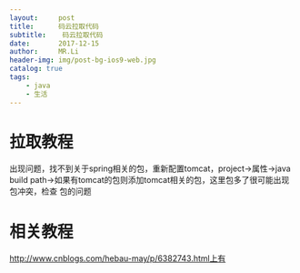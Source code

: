 ```yaml
---
layout:     post
title:      码云拉取代码
subtitle:    码云拉取代码
date:       2017-12-15
author:     MR.Li
header-img: img/post-bg-ios9-web.jpg
catalog: true
tags:
    - java
    - 生活
---
```

# 拉取教程
出现问题，找不到关于spring相关的包，重新配置tomcat，project->属性->java build path->如果有tomcat的包则添加tomcat相关的包，这里包多了很可能出现包冲突，检查
包的问题
# 相关教程
http://www.cnblogs.com/hebau-may/p/6382743.html上有
